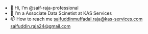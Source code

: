 - 👋 Hi, I’m @saif-raja-professional
- 👀 I’m a Associate Data Scinetist at KAS Services
- 📫 How to reach me saifuddinmuffadal.raja@kas-services.com saifuddin.raja24@gmail.com

<!---
saif-raja-kas/saif-raja-kas is a ✨ special ✨ repository because its `README.md` (this file) appears on your GitHub profile.
You can click the Preview link to take a look at your changes.
--->
